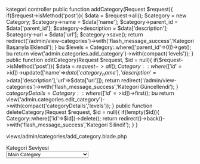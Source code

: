 kategori controller 
     public function addCategory(Request $request){
		if($request->isMethod('post')){
    		$data = $request->all();
    		$category = new Category;
    		$category->name = $data['name'];
			 $category->parent_id = $data['parent_id'];
    		$category->description = $data['description'];
    		$category->url = $data['url'];
    		$category->save();
			return redirect('/admin/view-categories')->with('flash_message_success','Kategori Başarıyla Eklendi');
    	}
 bu   	$levels = Category::where(['parent_id'=>0])->get();
 bu   	return view('admin.categories.add_category')->with(compact('levels'));
    }
	public function editCategory(Request $request, $id = null){
        if($request->isMethod('post')){
            $data = $request->all();
            Category::where(['id'=>$id])->update(['name'=>$data['category_name'],'description'=>$data['description'],'url'=>$data['url']]);
            return redirect('/admin/view-categories')->with('flash_message_success','Kategori Güncellendi');
        }
        $categoryDetails = Category::where(['id'=>$id])->first();
 bu      return view('admin.categories.edit_category')->with(compact('categoryDetails','levels'));
    }
    public function deleteCategory(Request $request, $id = null){
        if(!empty($id)){
            Category::where(['id'=>$id])->delete();
            return redirect()->back()->with('flash_message_success','Kategori Silindi!');
        }
    }
	
views/admin/categories/add_category.blade.php
			  <div class="control-group">
                <label class="control-label">Kategori Seviyesi</label>
                <div class="controls">
                  <select name="parent_id" style="width: 220px;">
                    <option value="0">Main Category</option>
                    @foreach($levels as $val)
                      <option value="{{ $val->id }}">{{ $val->name }}</option>
                    @endforeach
                  </select>
                </div>
              </div>	
